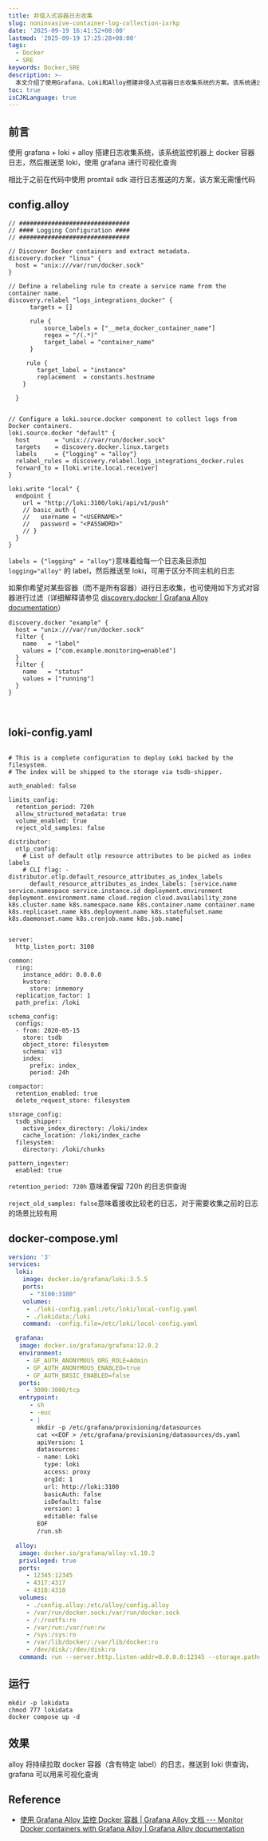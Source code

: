 ```yaml
---
title: 非侵入式容器日志收集
slug: noninvasive-container-log-collection-ixrkp
date: '2025-09-19 16:41:52+08:00'
lastmod: '2025-09-19 17:25:28+08:00'
tags:
  - Docker
  - SRE
keywords: Docker,SRE
description: >-
  本文介绍了使用Grafana、Loki和Alloy搭建非侵入式容器日志收集系统的方案。该系统通过监控Docker容器日志，自动推送至Loki存储，并利用Grafana进行可视化查询，无需修改应用程序代码。文章提供了Alloy配置文件示例，说明如何发现Docker容器、提取元数据（如容器名称），并添加标签区分不同主机日志。还提到可通过过滤器选择特定容器进行日志收集。最后给出了Loki的基础配置，包括保留策略和索引标签设置。该方案实现了轻量级、无代码侵入的容器日志集中管理。
toc: true
isCJKLanguage: true
---
```






## 前言

使用 grafana + loki + alloy 搭建日志收集系统，该系统监控机器上 docker 容器日志，然后推送至 loki，使用 grafana 进行可视化查询

相比于之前在代码中使用 promtail sdk 进行日志推送的方案，该方案无需懂代码

## config.alloy

```plaintext
// ###############################
// #### Logging Configuration ####
// ###############################

// Discover Docker containers and extract metadata.
discovery.docker "linux" {
  host = "unix:///var/run/docker.sock"
}

// Define a relabeling rule to create a service name from the container name.
discovery.relabel "logs_integrations_docker" {
      targets = []
  
      rule {
          source_labels = ["__meta_docker_container_name"]
          regex = "/(.*)"
          target_label = "container_name"
      }

     rule {
        target_label = "instance"
        replacement  = constants.hostname
    }

  }


// Configure a loki.source.docker component to collect logs from Docker containers.
loki.source.docker "default" {
  host       = "unix:///var/run/docker.sock"
  targets    = discovery.docker.linux.targets
  labels     = {"logging" = "alloy"}
  relabel_rules = discovery.relabel.logs_integrations_docker.rules
  forward_to = [loki.write.local.receiver]
}

loki.write "local" {
  endpoint {
    url = "http://loki:3100/loki/api/v1/push"
    // basic_auth {
    //   username = "<USERNAME>"
    //   password = "<PASSWORD>"
    // }
  }
}
```

​`labels = {"logging" = "alloy"}`​ 意味着给每一个日志条目添加 `logging="alloy"`​ 的 label，然后推送至 loki，可用于区分不同主机的日志

如果你希望对某些容器（而不是所有容器）进行日志收集，也可使用如下方式对容器进行过滤（详细解释请参见 [discovery.docker | Grafana Alloy documentation](https://grafana.com/docs/alloy/latest/reference/components/discovery/discovery.docker/#filter)）

```plaintext
discovery.docker "example" {
  host = "unix:///var/run/docker.sock"
  filter {
    name   = "label"
    values = ["com.example.monitoring=enabled"]
  }
  filter {
    name   = "status"
    values = ["running"]
  }
}
```

‍

## loki-config.yaml

```plaintext

# This is a complete configuration to deploy Loki backed by the filesystem.
# The index will be shipped to the storage via tsdb-shipper.

auth_enabled: false

limits_config:
  retention_period: 720h
  allow_structured_metadata: true
  volume_enabled: true
  reject_old_samples: false

distributor:
  otlp_config:
    # List of default otlp resource attributes to be picked as index labels
    # CLI flag: -distributor.otlp.default_resource_attributes_as_index_labels
      default_resource_attributes_as_index_labels: [service.name service.namespace service.instance.id deployment.environment deployment.environment.name cloud.region cloud.availability_zone k8s.cluster.name k8s.namespace.name k8s.container.name container.name k8s.replicaset.name k8s.deployment.name k8s.statefulset.name k8s.daemonset.name k8s.cronjob.name k8s.job.name]


server:
  http_listen_port: 3100

common:
  ring:
    instance_addr: 0.0.0.0
    kvstore:
      store: inmemory
  replication_factor: 1
  path_prefix: /loki

schema_config:
  configs:
  - from: 2020-05-15
    store: tsdb
    object_store: filesystem
    schema: v13
    index:
      prefix: index_
      period: 24h

compactor:
  retention_enabled: true
  delete_request_store: filesystem

storage_config:
  tsdb_shipper:
    active_index_directory: /loki/index
    cache_location: /loki/index_cache
  filesystem:
    directory: /loki/chunks

pattern_ingester:
  enabled: true

```

​`retention_period: 720h`​ 意味着保留 720h 的日志供查询

​`reject_old_samples: false`​ 意味着接收比较老的日志，对于需要收集之前的日志的场景比较有用

## docker-compose.yml

```yaml
version: '3'
services:
  loki:
    image: docker.io/grafana/loki:3.5.5
    ports:
      - "3100:3100"
    volumes:
     - ./loki-config.yaml:/etc/loki/local-config.yaml
     - ./lokidata:/loki
    command: -config.file=/etc/loki/local-config.yaml

  grafana:
   image: docker.io/grafana/grafana:12.0.2
   environment:
     - GF_AUTH_ANONYMOUS_ORG_ROLE=Admin
     - GF_AUTH_ANONYMOUS_ENABLED=true
     - GF_AUTH_BASIC_ENABLED=false
   ports:
     - 3000:3000/tcp
   entrypoint:
      - sh
      - -euc
      - |
        mkdir -p /etc/grafana/provisioning/datasources
        cat <<EOF > /etc/grafana/provisioning/datasources/ds.yaml
        apiVersion: 1
        datasources:
        - name: Loki
          type: loki
          access: proxy
          orgId: 1
          url: http://loki:3100
          basicAuth: false
          isDefault: false
          version: 1
          editable: false
        EOF
        /run.sh

  alloy:
   image: docker.io/grafana/alloy:v1.10.2
   privileged: true
   ports:
     - 12345:12345
     - 4317:4317
     - 4318:4318
   volumes:
     - ./config.alloy:/etc/alloy/config.alloy
     - /var/run/docker.sock:/var/run/docker.sock
     - /:/rootfs:ro
     - /var/run:/var/run:rw
     - /sys:/sys:ro
     - /var/lib/docker/:/var/lib/docker:ro
     - /dev/disk/:/dev/disk:ro
   command: run --server.http.listen-addr=0.0.0.0:12345 --storage.path=/var/lib/alloy/data /etc/alloy/config.alloy

```

## 运行

```shell
mkdir -p lokidata
chmod 777 lokidata
docker compose up -d
```

## 效果

alloy 将持续拉取 docker 容器（含有特定 label）的日志，推送到 loki 供查询，grafana 可以用来可视化查询

## Reference

- [使用 Grafana Alloy 监控 Docker 容器 | Grafana Alloy 文档 --- Monitor Docker containers with Grafana Alloy | Grafana Alloy documentation](https://grafana.com/docs/alloy/latest/monitor/monitor-docker-containers/#clone-and-deploy-the-example)
